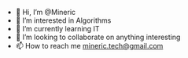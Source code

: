 - 👋 Hi, I’m @Mineric
- 👀 I’m interested in Algorithms
- 🌱 I’m currently learning IT
- 💞️ I’m looking to collaborate on anything interesting
- 📫 How to reach me mineric.tech@gmail.com

<!---
Mineric/Mineric is a ✨ special ✨ repository because its `README.md` (this file) appears on your GitHub profile.
You can click the Preview link to take a look at your changes.
--->
